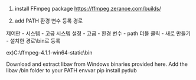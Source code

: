 1. install FFmpeg package
https://ffmpeg.zeranoe.com/builds/

2. add PATH
환경 변수 등록 경로

제어판 - 시스템 - 고급 시스템 설정 - 고급 - 환경 변수 - path 더블 클릭 - 새로 만들기 - 설치한 경로\bin로 등록

ex)C:\ffmpeg-4.1.1-win64-static\bin



Download and extract libav from Windows binaries provided here.
Add the libav /bin folder to your PATH envvar
pip install pydub
